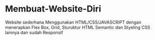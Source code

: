 # Membuat-Website-Diri
Website sederhana Menggunakan HTML/CSS/JAVASCRIPT dengan menerapkan Flex Box, Grid, Sturuktur HTML Semantic dan Styeling CSS lainnya dan sudah Responsif

